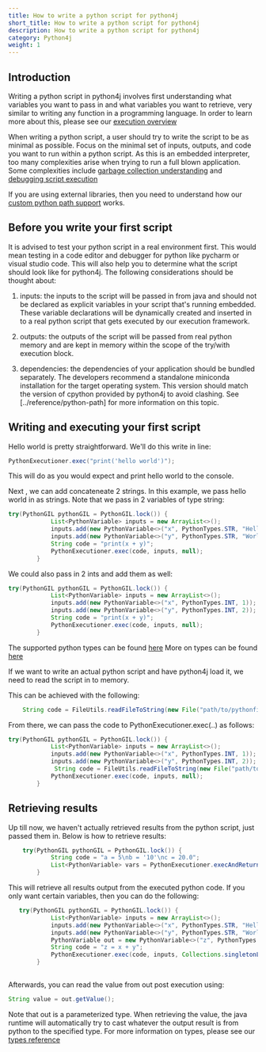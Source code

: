 ```yaml
---
title: How to write a python script for python4j
short_title: How to write a python script for python4j
description: How to write a python script for python4j
category: Python4j
weight: 1
---
```


## Introduction

Writing a python script in python4j involves first understanding what variables you want to pass in and what variables you want to retrieve, very similar to writing any function in a programming language.
In order to learn more about this, please see our [execution overview](../reference/execution)

When writing a python script, a user should try to write the script to be as minimal as possible.
Focus on the minimal set of inputs, outputs, and code you want to run within a python script.
As this is an embedded interpreter, too many complexities arise when trying to run a full blown application.
Some complexities include [garbage collection understanding](../reference/garbage-collection) and [debugging script execution](../reference/execution)


If you are using external libraries, then you need to understand how our [custom python path support](../reference/python-path) works.


## Before you write your first script

It is advised to test your python script in a real environment first. This would mean testing in a code editor and debugger for python like pycharm or visual studio code. 
This will also help you to determine what the script should look like for python4j. The following considerations should be thought about:

1. inputs: the inputs to the script will be passed in from java and should not be declared as explicit variables in your script that's running embedded. These variable declarations will be dynamically created
and inserted in to a real python script that gets executed by our execution framework.

2. outputs: the outputs of the script will be passed from real python memory and are kept in memory within the
scope of the try/with execution block.

3. dependencies: the dependencies of your application should be bundled separately. The developers recommend a standalone miniconda installation for the target operating system. This version should match the version of cpython provided by python4j to avoid clashing. See [../reference/python-path] for more information on this topic.

## Writing and executing your first script

Hello world is pretty straightforward. We'll do this write in line:
```java
PythonExecutioner.exec("print('hello world')");
```

This will do as you would expect and print hello world to the console.

Next , we can add concateneate 2 strings. 
In this example, we pass hello world in as strings. Note that we pass in 2 variables of type string:
```java
try(PythonGIL pythonGIL = PythonGIL.lock()) {
            List<PythonVariable> inputs = new ArrayList<>();
            inputs.add(new PythonVariable<>("x", PythonTypes.STR, "Hello "));
            inputs.add(new PythonVariable<>("y", PythonTypes.STR, "World"));
            String code = "print(x + y)";
            PythonExecutioner.exec(code, inputs, null);
        }
```

We could also pass in 2 ints and add them as well:
```java
try(PythonGIL pythonGIL = PythonGIL.lock()) {
            List<PythonVariable> inputs = new ArrayList<>();
            inputs.add(new PythonVariable<>("x", PythonTypes.INT, 1));
            inputs.add(new PythonVariable<>("y", PythonTypes.INT, 2));
            String code = "print(x + y)";
            PythonExecutioner.exec(code, inputs, null);
        }
```

The supported python types can be found [here](https://github.com/eclipse/deeplearning4j/blob/master/python4j/python4j-core/src/main/java/org/nd4j/python4j/PythonTypes.java#L34)
More on types can be found [here](../reference/python-types)

If we want to write an actual python script and have python4j load it, we need to read the script in to memory.

This can be achieved with the following:
```java
    String code = FileUtils.readFileToString(new File("path/to/pythonfile.py"), StandardCharsets.UTF_8);
```

From there, we can pass the code to PythonExecutioner.exec(..) as follows:
```java
try(PythonGIL pythonGIL = PythonGIL.lock()) {
            List<PythonVariable> inputs = new ArrayList<>();
            inputs.add(new PythonVariable<>("x", PythonTypes.INT, 1));
            inputs.add(new PythonVariable<>("y", PythonTypes.INT, 2));
             String code = FileUtils.readFileToString(new File("path/to/pythonfile.py"), StandardCharsets.UTF_8);
            PythonExecutioner.exec(code, inputs, null);
        }
```


## Retrieving results

Up till now, we haven't actually retrieved results from the python script, just passed them in.
Below is how to retrieve results:
```java
    try(PythonGIL pythonGIL = PythonGIL.lock()) {
            String code = "a = 5\nb = '10'\nc = 20.0";
            List<PythonVariable> vars = PythonExecutioner.execAndReturnAllVariables(code);
        }
```

This will retrieve all results output from the executed python code.
If you only want certain variables, then you can do the following:

```java
   try(PythonGIL pythonGIL = PythonGIL.lock()) {
            List<PythonVariable> inputs = new ArrayList<>();
            inputs.add(new PythonVariable<>("x", PythonTypes.STR, "Hello "));
            inputs.add(new PythonVariable<>("y", PythonTypes.STR, "World"));
            PythonVariable out = new PythonVariable<>("z", PythonTypes.STR);
            String code = "z = x + y";
            PythonExecutioner.exec(code, inputs, Collections.singletonList(out));
        }
        
```

Afterwards, you can read the value from out post execution using:
```java
String value = out.getValue();
```

Note that out is a parameterized type. When retrieving the value, the java runtime will automatically try to cast whatever the output result is from python to the specified type. For more information on types, please see our [types reference](../reference/python-types)




